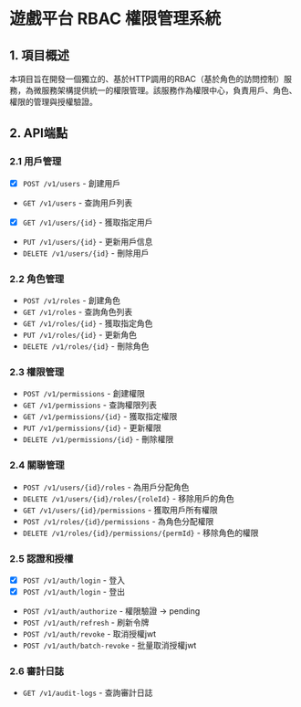 # 遊戲平台 RBAC 權限管理系統

## 1. 項目概述
本項目旨在開發一個獨立的、基於HTTP調用的RBAC（基於角色的訪問控制）服務，為微服務架構提供統一的權限管理。該服務作為權限中心，負責用戶、角色、權限的管理與授權驗證。

## 2. API端點

### 2.1 用戶管理
- [x] `POST /v1/users` - 創建用戶
- `GET /v1/users` - 查詢用戶列表
- [x] `GET /v1/users/{id}` - 獲取指定用戶
- `PUT /v1/users/{id}` - 更新用戶信息
- `DELETE /v1/users/{id}` - 刪除用戶

### 2.2 角色管理
- `POST /v1/roles` - 創建角色
- `GET /v1/roles` - 查詢角色列表
- `GET /v1/roles/{id}` - 獲取指定角色
- `PUT /v1/roles/{id}` - 更新角色
- `DELETE /v1/roles/{id}` - 刪除角色

### 2.3 權限管理
- `POST /v1/permissions` - 創建權限
- `GET /v1/permissions` - 查詢權限列表
- `GET /v1/permissions/{id}` - 獲取指定權限
- `PUT /v1/permissions/{id}` - 更新權限
- `DELETE /v1/permissions/{id}` - 刪除權限

### 2.4 關聯管理
- `POST /v1/users/{id}/roles` - 為用戶分配角色
- `DELETE /v1/users/{id}/roles/{roleId}` - 移除用戶的角色
- `GET /v1/users/{id}/permissions` - 獲取用戶所有權限
- `POST /v1/roles/{id}/permissions` - 為角色分配權限
- `DELETE /v1/roles/{id}/permissions/{permId}` - 移除角色的權限

### 2.5 認證和授權
- [x] `POST /v1/auth/login` - 登入
- [x] `POST /v1/auth/login` - 登出 
- `POST /v1/auth/authorize` - 權限驗證 -> pending
- `POST /v1/auth/refresh` - 刷新令牌
- `POST /v1/auth/revoke` - 取消授權jwt
- `POST /v1/auth/batch-revoke` - 批量取消授權jwt

### 2.6 審計日誌
- `GET /v1/audit-logs` - 查詢審計日誌
